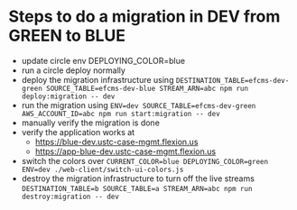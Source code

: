 
# Steps to do a migration in DEV from GREEN to BLUE
- update circle env DEPLOYING_COLOR=blue
- run a circle deploy normally
- deploy the migration infrastructure using 
  `DESTINATION_TABLE=efcms-dev-green SOURCE_TABLE=efcms-dev-blue STREAM_ARN=abc npm run deploy:migration -- dev`
- run the migration using 
  `ENV=dev SOURCE_TABLE=efcms-dev-green AWS_ACCOUNT_ID=abc npm run start:migration -- dev`
- manually verify the migration is done
- verify the application works at 
  - https://blue-dev.ustc-case-mgmt.flexion.us
  - https://app-blue-dev.ustc-case-mgmt.flexion.us
- switch the colors over
  `CURRENT_COLOR=blue DEPLOYING_COLOR=green ENV=dev ./web-client/switch-ui-colors.js`
- destroy the migration infrastructure to turn off the live streams
  `DESTINATION_TABLE=b SOURCE_TABLE=a STREAM_ARN=abc npm run destroy:migration -- dev`